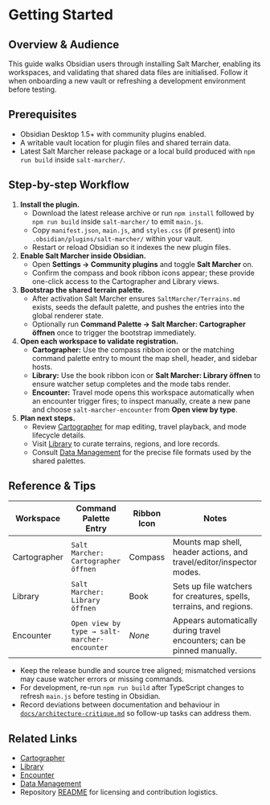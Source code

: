 # Getting Started

## Overview & Audience
This guide walks Obsidian users through installing Salt Marcher, enabling its workspaces, and validating that shared data files are initialised. Follow it when onboarding a new vault or refreshing a development environment before testing.

## Prerequisites
- Obsidian Desktop 1.5+ with community plugins enabled.
- A writable vault location for plugin files and shared terrain data.
- Latest Salt Marcher release package or a local build produced with `npm run build` inside `salt-marcher/`.

## Step-by-step Workflow
1. **Install the plugin.**
   - Download the latest release archive or run `npm install` followed by `npm run build` inside `salt-marcher/` to emit `main.js`.
   - Copy `manifest.json`, `main.js`, and `styles.css` (if present) into `.obsidian/plugins/salt-marcher/` within your vault.
   - Restart or reload Obsidian so it indexes the new plugin files.
2. **Enable Salt Marcher inside Obsidian.**
   - Open **Settings → Community plugins** and toggle **Salt Marcher** on.
   - Confirm the compass and book ribbon icons appear; these provide one-click access to the Cartographer and Library views.
3. **Bootstrap the shared terrain palette.**
   - After activation Salt Marcher ensures `SaltMarcher/Terrains.md` exists, seeds the default palette, and pushes the entries into the global renderer state.
   - Optionally run **Command Palette → Salt Marcher: Cartographer öffnen** once to trigger the bootstrap immediately.
4. **Open each workspace to validate registration.**
   - **Cartographer:** Use the compass ribbon icon or the matching command palette entry to mount the map shell, header, and sidebar hosts.
   - **Library:** Use the book ribbon icon or **Salt Marcher: Library öffnen** to ensure watcher setup completes and the mode tabs render.
   - **Encounter:** Travel mode opens this workspace automatically when an encounter trigger fires; to inspect manually, create a new pane and choose `salt-marcher-encounter` from **Open view by type**.
5. **Plan next steps.**
   - Review [Cartographer](./Cartographer.md) for map editing, travel playback, and mode lifecycle details.
   - Visit [Library](./Library.md) to curate terrains, regions, and lore records.
   - Consult [Data Management](./Data-Management.md) for the precise file formats used by the shared palettes.

## Reference & Tips
| Workspace | Command Palette Entry | Ribbon Icon | Notes |
| --- | --- | --- | --- |
| Cartographer | `Salt Marcher: Cartographer öffnen` | Compass | Mounts map shell, header actions, and travel/editor/inspector modes. |
| Library | `Salt Marcher: Library öffnen` | Book | Sets up file watchers for creatures, spells, terrains, and regions. |
| Encounter | `Open view by type → salt-marcher-encounter` | _None_ | Appears automatically during travel encounters; can be pinned manually. |

- Keep the release bundle and source tree aligned; mismatched versions may cause watcher errors or missing commands.
- For development, re-run `npm run build` after TypeScript changes to refresh `main.js` before testing in Obsidian.
- Record deviations between documentation and behaviour in [`docs/architecture-critique.md`](../docs/architecture-critique.md) so follow-up tasks can address them.

## Related Links
- [Cartographer](./Cartographer.md)
- [Library](./Library.md)
- [Encounter](./Encounter.md)
- [Data Management](./Data-Management.md)
- Repository [README](../README.md) for licensing and contribution logistics.
